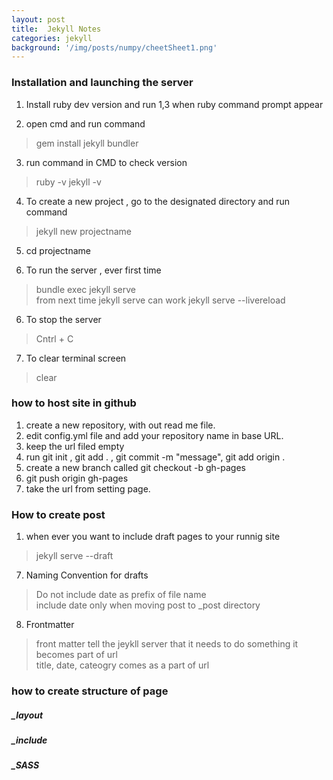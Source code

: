 ```yaml
---
layout: post
title:  Jekyll Notes
categories: jekyll
background: '/img/posts/numpy/cheetSheet1.png'
---
```


### Installation and launching the server
1. Install ruby   dev version and run 1,3 when ruby command prompt appear

2. open cmd and run command
> gem install jekyll bundler

3. run command in CMD to check version
> ruby -v
> jekyll -v

4. To create a new project  , go to the designated directory and run command
> jekyll new projectname

5. cd projectname

5. To run the server , ever first time
> bundle exec jekyll serve  
> from next time jekyll serve can work
> jekyll serve --livereload

6. To stop the server
> Cntrl + C

7. To clear terminal screen
> clear 


### how to host site in github
1. create a new repository, with out read me file. 
2. edit config.yml file and add your repository name in base URL.
3. keep the url filed empty
4. run git init , git add . , git commit -m "message", git add origin .
5. create a new branch called git checkout -b gh-pages
6. git push origin gh-pages
7. take the url from setting page.


### How to create post
1. when ever you want to include draft pages to your runnig site 
> jekyll serve --draft

7. Naming Convention for drafts
> Do not include date as prefix of file name  
> include date only when moving post to _post directory

8. Frontmatter
> front matter tell the jeykll server that it needs to do something
> it becomes part of url  
> title, date, cateogry comes as a part of url

### how to create structure of page
##### _layout 

##### _include

##### _SASS